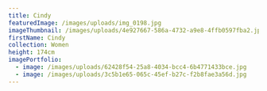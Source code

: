 ```yaml
---
title: Cindy
featuredImage: /images/uploads/img_0198.jpg
imageThumbnail: /images/uploads/4e927667-586a-4732-a9e8-4ffb0597fba2.jpg
firstName: Cindy
collection: Women
height: 174cm
imagePortfolio:
  - image: /images/uploads/62428f54-25a8-4034-bcc4-6b4771433bce.jpg
  - image: /images/uploads/3c5b1e65-065c-45ef-b27c-f2b8fae3a56d.jpg
---
```


